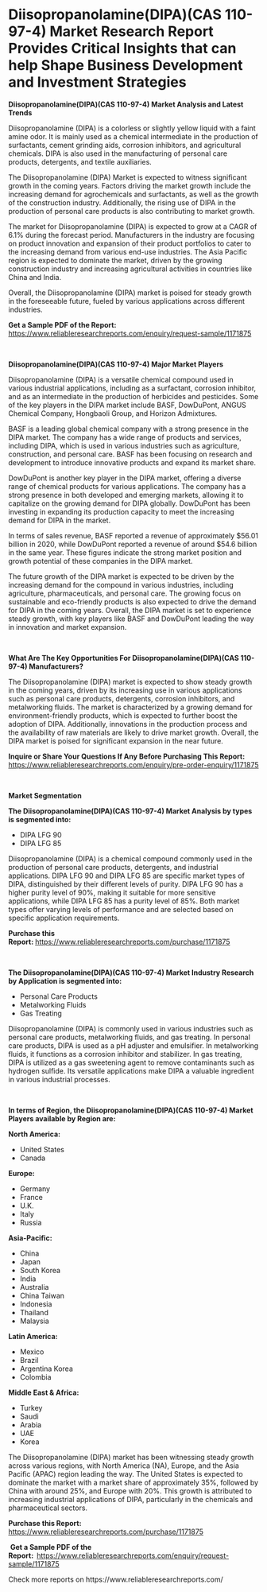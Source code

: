 <p><h1>Diisopropanolamine(DIPA)(CAS 110-97-4) Market Research Report Provides Critical Insights that can help Shape Business Development and Investment Strategies</h1></p><p><strong>Diisopropanolamine(DIPA)(CAS 110-97-4) Market Analysis and Latest Trends</strong></p>
<p><p>Diisopropanolamine (DIPA) is a colorless or slightly yellow liquid with a faint amine odor. It is mainly used as a chemical intermediate in the production of surfactants, cement grinding aids, corrosion inhibitors, and agricultural chemicals. DIPA is also used in the manufacturing of personal care products, detergents, and textile auxiliaries.</p><p>The Diisopropanolamine (DIPA) Market is expected to witness significant growth in the coming years. Factors driving the market growth include the increasing demand for agrochemicals and surfactants, as well as the growth of the construction industry. Additionally, the rising use of DIPA in the production of personal care products is also contributing to market growth.</p><p>The market for Diisopropanolamine (DIPA) is expected to grow at a CAGR of 6.1% during the forecast period. Manufacturers in the industry are focusing on product innovation and expansion of their product portfolios to cater to the increasing demand from various end-use industries. The Asia Pacific region is expected to dominate the market, driven by the growing construction industry and increasing agricultural activities in countries like China and India.</p><p>Overall, the Diisopropanolamine (DIPA) market is poised for steady growth in the foreseeable future, fueled by various applications across different industries.</p></p>
<p><strong>Get a Sample PDF of the Report:&nbsp;</strong> <a href="https://www.reliableresearchreports.com/enquiry/request-sample/1171875">https://www.reliableresearchreports.com/enquiry/request-sample/1171875</a></p>
<p>&nbsp;</p>
<p><strong>Diisopropanolamine(DIPA)(CAS 110-97-4) Major Market Players</strong></p>
<p><p>Diisopropanolamine (DIPA) is a versatile chemical compound used in various industrial applications, including as a surfactant, corrosion inhibitor, and as an intermediate in the production of herbicides and pesticides. Some of the key players in the DIPA market include BASF, DowDuPont, ANGUS Chemical Company, Hongbaoli Group, and Horizon Admixtures.</p><p>BASF is a leading global chemical company with a strong presence in the DIPA market. The company has a wide range of products and services, including DIPA, which is used in various industries such as agriculture, construction, and personal care. BASF has been focusing on research and development to introduce innovative products and expand its market share.</p><p>DowDuPont is another key player in the DIPA market, offering a diverse range of chemical products for various applications. The company has a strong presence in both developed and emerging markets, allowing it to capitalize on the growing demand for DIPA globally. DowDuPont has been investing in expanding its production capacity to meet the increasing demand for DIPA in the market.</p><p>In terms of sales revenue, BASF reported a revenue of approximately $56.01 billion in 2020, while DowDuPont reported a revenue of around $54.6 billion in the same year. These figures indicate the strong market position and growth potential of these companies in the DIPA market.</p><p>The future growth of the DIPA market is expected to be driven by the increasing demand for the compound in various industries, including agriculture, pharmaceuticals, and personal care. The growing focus on sustainable and eco-friendly products is also expected to drive the demand for DIPA in the coming years. Overall, the DIPA market is set to experience steady growth, with key players like BASF and DowDuPont leading the way in innovation and market expansion.</p></p>
<p>&nbsp;</p>
<p><strong>What Are The Key Opportunities For Diisopropanolamine(DIPA)(CAS 110-97-4) Manufacturers?</strong></p>
<p><p>The Diisopropanolamine (DIPA) market is expected to show steady growth in the coming years, driven by its increasing use in various applications such as personal care products, detergents, corrosion inhibitors, and metalworking fluids. The market is characterized by a growing demand for environment-friendly products, which is expected to further boost the adoption of DIPA. Additionally, innovations in the production process and the availability of raw materials are likely to drive market growth. Overall, the DIPA market is poised for significant expansion in the near future.</p></p>
<p><strong>Inquire or Share Your Questions If Any Before Purchasing This Report:</strong> <a href="https://www.reliableresearchreports.com/enquiry/pre-order-enquiry/1171875">https://www.reliableresearchreports.com/enquiry/pre-order-enquiry/1171875</a></p>
<p>&nbsp;</p>
<p><strong>Market Segmentation</strong></p>
<p><strong>The Diisopropanolamine(DIPA)(CAS 110-97-4) Market Analysis by types is segmented into:</strong></p>
<p><ul><li>DIPA LFG 90</li><li>DIPA LFG 85</li></ul></p>
<p><p>Diisopropanolamine (DIPA) is a chemical compound commonly used in the production of personal care products, detergents, and industrial applications. DIPA LFG 90 and DIPA LFG 85 are specific market types of DIPA, distinguished by their different levels of purity. DIPA LFG 90 has a higher purity level of 90%, making it suitable for more sensitive applications, while DIPA LFG 85 has a purity level of 85%. Both market types offer varying levels of performance and are selected based on specific application requirements.</p></p>
<p><strong>Purchase this Report:&nbsp;</strong><a href="https://www.reliableresearchreports.com/purchase/1171875">https://www.reliableresearchreports.com/purchase/1171875</a></p>
<p>&nbsp;</p>
<p><strong>The Diisopropanolamine(DIPA)(CAS 110-97-4) Market Industry Research by Application is segmented into:</strong></p>
<p><ul><li>Personal Care Products</li><li>Metalworking Fluids</li><li>Gas Treating</li></ul></p>
<p><p>Diisopropanolamine (DIPA) is commonly used in various industries such as personal care products, metalworking fluids, and gas treating. In personal care products, DIPA is used as a pH adjuster and emulsifier. In metalworking fluids, it functions as a corrosion inhibitor and stabilizer. In gas treating, DIPA is utilized as a gas sweetening agent to remove contaminants such as hydrogen sulfide. Its versatile applications make DIPA a valuable ingredient in various industrial processes.</p></p>
<p>&nbsp;</p>
<p><strong>In terms of Region, the Diisopropanolamine(DIPA)(CAS 110-97-4) Market Players available by Region are:</strong></p>
<p>
    <p> <strong> North America: </strong>
        <ul>
            <li>United States</li>
            <li>Canada</li>
        </ul>
        </p> 
    <p> <strong> Europe: </strong>
        <ul>
            <li>Germany</li>
            <li>France</li>
            <li>U.K.</li>
            <li>Italy</li>
            <li>Russia</li>
        </ul>
        </p> 
    <p> <strong> Asia-Pacific: </strong>
        <ul>
            <li>China</li>
            <li>Japan</li>
            <li>South Korea</li>
            <li>India</li>
            <li>Australia</li>
            <li>China Taiwan</li>
            <li>Indonesia</li>
            <li>Thailand</li>
            <li>Malaysia</li>
        </ul>
        </p> 
    <p> <strong> Latin America: </strong>
        <ul>
            <li>Mexico</li>
            <li>Brazil</li>
            <li>Argentina Korea</li>
            <li>Colombia</li>
        </ul>
        </p> 
    <p> <strong> Middle East & Africa: </strong>
        <ul>
            <li>Turkey</li>
            <li>Saudi</li>
            <li>Arabia</li>
            <li>UAE</li>
            <li>Korea</li>
        </ul>
    </p>
    </p>
<p><p>The Diisopropanolamine (DIPA) market has been witnessing steady growth across various regions, with North America (NA), Europe, and the Asia Pacific (APAC) region leading the way. The United States is expected to dominate the market with a market share of approximately 35%, followed by China with around 25%, and Europe with 20%. This growth is attributed to increasing industrial applications of DIPA, particularly in the chemicals and pharmaceutical sectors.</p></p>
<p><strong>Purchase this Report: </strong><a href="https://www.reliableresearchreports.com/purchase/1171875">https://www.reliableresearchreports.com/purchase/1171875</a></p>
<p>&nbsp;<strong>Get a Sample PDF of the Report:&nbsp;&nbsp;</strong><a href="https://www.reliableresearchreports.com/enquiry/request-sample/1171875">https://www.reliableresearchreports.com/enquiry/request-sample/1171875</a></p>
<p><strong></strong></p>
<p>Check more reports on https://www.reliableresearchreports.com/</p>